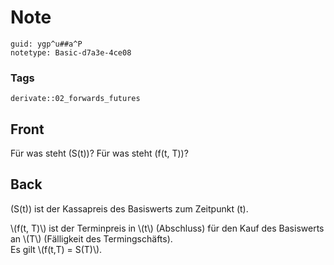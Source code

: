 # Note
```
guid: ygp^u##a^P
notetype: Basic-d7a3e-4ce08
```

### Tags
```
derivate::02_forwards_futures
```

## Front
Für was steht \(S(t)\)? Für was steht \(f(t, T)\)?

## Back
\(S(t)\) ist der Kassapreis des Basiswerts zum Zeitpunkt \(t\).
<div>
  <div>
    \(f(t, T)\) ist der Terminpreis in \(t\) (Abschluss) für den
    Kauf des Basiswerts an \(T\) (Fälligkeit des Termingschäfts).
  </div>
  <div>
    Es gilt \(f(t,T) = S(T)\).
  </div>
</div>
